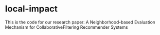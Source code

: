 # local-impact
This is the code for our research paper: A Neighborhood-based Evaluation Mechanism for CollaborativeFiltering Recommender Systems
